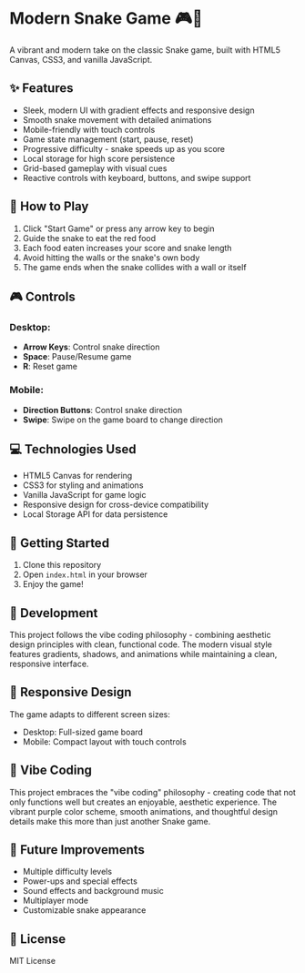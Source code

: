 # Modern Snake Game 🎮🐍

A vibrant and modern take on the classic Snake game, built with HTML5 Canvas, CSS3, and vanilla JavaScript.


## ✨ Features

- Sleek, modern UI with gradient effects and responsive design
- Smooth snake movement with detailed animations
- Mobile-friendly with touch controls
- Game state management (start, pause, reset)
- Progressive difficulty - snake speeds up as you score
- Local storage for high score persistence
- Grid-based gameplay with visual cues
- Reactive controls with keyboard, buttons, and swipe support

## 🎯 How to Play

1. Click "Start Game" or press any arrow key to begin
2. Guide the snake to eat the red food
3. Each food eaten increases your score and snake length
4. Avoid hitting the walls or the snake's own body
5. The game ends when the snake collides with a wall or itself

## 🎮 Controls

### Desktop:
- **Arrow Keys**: Control snake direction
- **Space**: Pause/Resume game
- **R**: Reset game

### Mobile:
- **Direction Buttons**: Control snake direction
- **Swipe**: Swipe on the game board to change direction

## 💻 Technologies Used

- HTML5 Canvas for rendering
- CSS3 for styling and animations
- Vanilla JavaScript for game logic
- Responsive design for cross-device compatibility
- Local Storage API for data persistence

## 🚀 Getting Started

1. Clone this repository
2. Open `index.html` in your browser
3. Enjoy the game!

## 🔧 Development

This project follows the vibe coding philosophy - combining aesthetic design principles with clean, functional code. The modern visual style features gradients, shadows, and animations while maintaining a clean, responsive interface.

## 📱 Responsive Design

The game adapts to different screen sizes:
- Desktop: Full-sized game board
- Mobile: Compact layout with touch controls

## 🎨 Vibe Coding

This project embraces the "vibe coding" philosophy - creating code that not only functions well but creates an enjoyable, aesthetic experience. The vibrant purple color scheme, smooth animations, and thoughtful design details make this more than just another Snake game.

## 🔮 Future Improvements

- Multiple difficulty levels
- Power-ups and special effects
- Sound effects and background music
- Multiplayer mode
- Customizable snake appearance

## 📄 License

MIT License